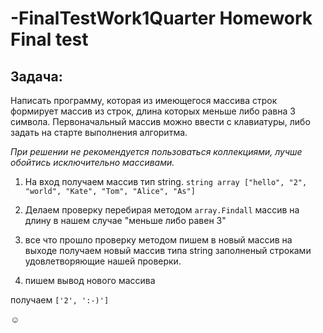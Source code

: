 # -FinalTestWork1Quarter Homework Final test
## Задача:

Написать программу, которая из имеющегося массива строк формирует массив из строк, длина которых меньше либо равна 3 символа. Первоначальный массив можно ввести с клавиатуры, либо задать на старте выполнения алгоритма. 

*При решении не рекомендуется пользоваться коллекциями, лучше обойтись исключительно массивами.*

1. На вход получаем массив тип string. 
`string array ["hello", "2", "world", "Kate", "Tom", "Alice", "As"]`

2. Делаем проверку перебирая методом `array.Findall` массив на длину в нашем случае "меньше либо равен 3"
3. все что прошло проверку методом пишем в новый массив на выходе получаем новый массив типа string заполненый строками удовлетворяющие нашей проверки.
4. пишем вывод нового массива

получаем 
`['2', ':-)']`

☺